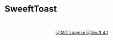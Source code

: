 <h1> SweeftToast</h1>

<p align="center">
<br>
<br>

<a href="LICENSE">
<img src="http://img.shields.io/badge/license-MIT-brightgreen.svg" alt="MIT License">
</a>
<a href="https://swift.org">
<img src="http://img.shields.io/badge/swift-4.1-brightgreen.svg" alt="Swift 4.1">
</a>
</p>
